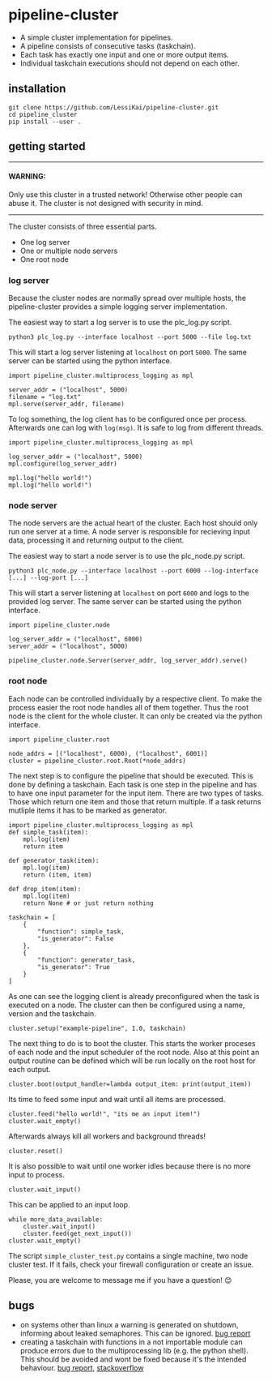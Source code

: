 # pipeline-cluster

- A simple cluster implementation for pipelines.
- A pipeline consists of consecutive tasks (taskchain).
- Each task has exactly one input and one or more output items.
- Individual taskchain executions should not depend on each other.

## installation 

```
git clone https://github.com/LessiKai/pipeline-cluster.git
cd pipeline_cluster
pip install --user .
```

## getting started

___
#### WARNING: 
Only use this cluster in a trusted network! Otherwise other people can abuse it. The cluster is not designed with security in mind.
___

The cluster consists of three essential parts.
- One log server
- One or multiple node servers
- One root node


### log server
Because the cluster nodes are normally spread over multiple hosts, the pipeline-cluster provides a simple logging server implementation.  

The easiest way to start a log server is to use the plc_log.py script. 
```
python3 plc_log.py --interface localhost --port 5000 --file log.txt
``` 
This will start a log server listening at `localhost` on port `5000`. The same server can be started using the python interface.  
```
import pipeline_cluster.multiprocess_logging as mpl

server_addr = ("localhost", 5000)
filename = "log.txt"
mpl.serve(server_addr, filename)
```
To log something, the log client has to be configured once per process. Afterwards one can log with `log(msg)`. It is safe to log from different threads.
```
import pipeline_cluster.multiprocess_logging as mpl

log_server_addr = ("localhost", 5000)
mpl.configure(log_server_addr)

mpl.log("hello world!")
mpl.log("hello world!")
```


### node server
The node servers are the actual heart of the cluster. Each host should only run one server at a time. A node server is responsible for recieving input data, processing it and returning output to the client.  

The easiest way to start a node server is to use the plc_node.py script.  
```
python3 plc_node.py --interface localhost --port 6000 --log-interface [...] --log-port [...]
``` 
This will start a server listening at `localhost` on port `6000` and logs to the provided log server. The same server can be started using the python interface.
```
import pipeline_cluster.node

log_server_addr = ("localhost", 6000)
server_addr = ("localhost", 5000)

pipeline_cluster.node.Server(server_addr, log_server_addr).serve()
```

### root node
Each node can be controlled individually by a respective client. To make the process easier the root node handles all of them together. Thus the root node is the client for the whole cluster. It can only be created via the python interface.
```
import pipeline_cluster.root

node_addrs = [("localhost", 6000), ("localhost", 6001)]
cluster = pipeline_cluster.root.Root(*node_addrs)
```
The next step is to configure the pipeline that should be executed. This is done by defining a taskchain. Each task is one step in the pipeline and has to have one input parameter for the input item. There are two types of tasks. Those which return one item and those that return multiple. If a task returns mutliple items it has to be marked as generator.
```
import pipeline_cluster.multiprocess_logging as mpl
def simple_task(item):
    mpl.log(item)
    return item

def generator_task(item):
    mpl.log(item)
    return (item, item)

def drop_item(item):
    mpl.log(item)
    return None # or just return nothing

taskchain = [
    {
        "function": simple_task,
        "is_generator": False
    },
    {
        "function": generator_task,
        "is_generator": True
    }
]
``` 
As one can see the logging client is already preconfigured when the task is executed on a node. The cluster can then be configured using a name, version and the taskchain.  
```
cluster.setup("example-pipeline", 1.0, taskchain)
```
The next thing to do is to boot the cluster. This starts the worker proceses of each node and the input scheduler of the root node. Also at this point an output routine can be defined which will be run locally on the root host for each output.
```
cluster.boot(output_handler=lambda output_item: print(output_item))
```
Its time to feed some input and wait until all items are processed.
```
cluster.feed("hello world!", "its me an input item!")
cluster.wait_empty()
```
Afterwards always kill all workers and background threads!  
```
cluster.reset()
```
It is also possible to wait until one worker idles because there is no more input to process.  
```
cluster.wait_input()
```
This can be applied to an input loop.
```
while more_data_available:
    cluster.wait_input()
    cluster.feed(get_next_input())
cluster.wait_empty()
```
The script `simple_cluster_test.py` contains a single machine, two node cluster test. If it fails, check your firewall configuration or create an issue.  

Please, you are welcome to message me if you have a question! :blush:  


## bugs
- on systems other than linux a warning is generated on shutdown, informing about leaked semaphores. This can be ignored. [bug report](https://bugs.python.org/issue38119)
- creating a taskchain with functions in a not importable module can produce errors due to the multiprocessing lib (e.g. the python shell). This should be avoided and wont be fixed because it's the intended behaviour. [bug report](https://bugs.python.org/issue25053), [stackoverflow](https://stackoverflow.com/questions/41385708/multiprocessing-example-giving-attributeerror)
